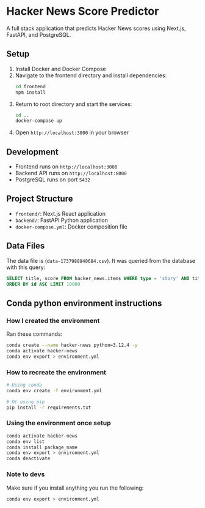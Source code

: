 # Hacker News Score Predictor

A full stack application that predicts Hacker News scores using Next.js, FastAPI, and PostgreSQL.

## Setup

1. Install Docker and Docker Compose
2. Navigate to the frontend directory and install dependencies:
   ```bash
   cd frontend
   npm install
   ```
3. Return to root directory and start the services:
   ```bash
   cd ..
   docker-compose up
   ```
4. Open `http://localhost:3000` in your browser

## Development

- Frontend runs on `http://localhost:3000`
- Backend API runs on `http://localhost:8000`
- PostgreSQL runs on port `5432`

## Project Structure

- `frontend/`: Next.js React application
- `backend/`: FastAPI Python application
- `docker-compose.yml`: Docker composition file

## Data Files

The data file is (`data-1737988940684.csv`). It was queried from the database with this query:
```sql
SELECT title, score FROM hacker_news.items WHERE type = 'story' AND title IS NOT NULL
ORDER BY id ASC LIMIT 10000
```


## Conda python environment instructions

### How I created the environment

Ran these commands:
```bash
conda create --name hacker-news python=3.12.4 -y
conda activate hacker-news
conda env export > environment.yml
```

### How to recreate the environment

```bash
# Using conda
conda env create -f environment.yml

# Or using pip
pip install -r requirements.txt
```

### Using the environment once setup

```bash
conda activate hacker-news
conda env list
conda install package_name
conda env export > environment.yml
conda deactivate
```

### Note to devs

Make sure if you install anything you run the following:
```bash
conda env export > environment.yml
```
